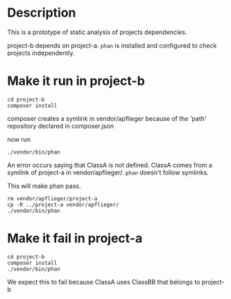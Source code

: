 # Description

This is a prototype of static analysis of projects dependencies.

project-b depends on project-a. `phan` is installed and configured to check projects independently.

# Make it run in project-b

```
cd project-b
composer install
```

composer creates a symlink in vendor/apflieger because of the 'path' repository declared in composer.json

now run
```
./vendor/bin/phan
```
An error occurs saying that ClassA is not defined. ClassA comes from a symlink of project-a in vendor/apflieger/.
`phan` doesn't follow symlinks.

This will make phan pass.

```
rm vendor/apflieger/project-a
cp -R ../project-a vendor/apflieger/
./vendor/bin/phan
```

# Make it fail in project-a

```
cd project-b
composer install
./vendor/bin/phan
```

We expect this to fail because ClassA uses ClassBB that belongs to project-b